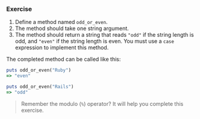 ### Exercise

1. Define a method named `odd_or_even`.
2. The method should take one string argument.
3. The method should return a string that reads `"odd"` if the string length is odd, and `"even"` if the string length is even. You must use a `case` expression to implement this method.

The completed method can be called like this:

```ruby
puts odd_or_even("Ruby")
=> "even"

puts odd_or_even("Rails")
=> "odd"
```

> Remember the modulo (`%`) operator? It will help you complete this exercise.
